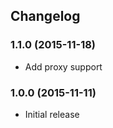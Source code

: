 ## Changelog

### 1.1.0 (2015-11-18)

* Add proxy support

### 1.0.0 (2015-11-11)

* Initial release